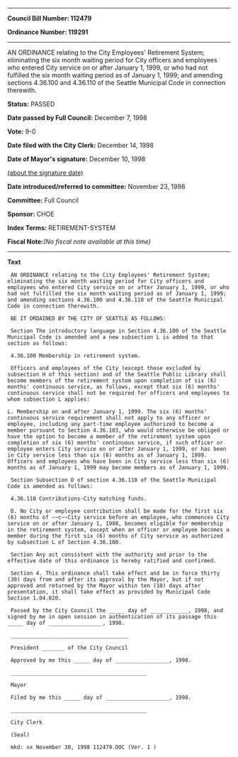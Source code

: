 

********

**Council Bill Number: 112479**
   
**Ordinance Number: 119291**
********

 AN ORDINANCE relating to the City Employees' Retirement System; eliminating the six month waiting period for City officers and employees who entered City service on or after January 1, 1999, or who had not fulfilled the six month waiting period as of January 1, 1999; and amending sections 4.36.100 and 4.36.110 of the Seattle Municipal Code in connection therewith.

**Status:** PASSED
   
**Date passed by Full Council:** December 7, 1998
   
**Vote:** 9-0
   
**Date filed with the City Clerk:** December 14, 1998
   
**Date of Mayor's signature:** December 10, 1998
   
[(about the signature date)](/~public/approvaldate.htm)
   
   
   
**Date introduced/referred to committee:** November 23, 1998
   
**Committee:** Full Council
   
**Sponsor:** CHOE
   
   
**Index Terms:** RETIREMENT-SYSTEM

**Fiscal Note:**_(No fiscal note available at this time)_

********

**Text**
   
```
 AN ORDINANCE relating to the City Employees' Retirement System; eliminating the six month waiting period for City officers and employees who entered City service on or after January 1, 1999, or who had not fulfilled the six month waiting period as of January 1, 1999; and amending sections 4.36.100 and 4.36.110 of the Seattle Municipal Code in connection therewith.

 BE IT ORDAINED BY THE CITY OF SEATTLE AS FOLLOWS:

 Section The introductory language in Section 4.36.100 of the Seattle Municipal Code is amended and a new subsection L is added to that section as follows:

 4.36.100 Membership in retirement system.

 Officers and employees of the City (except those excluded by subsection H of this section) and of the Seattle Public Library shall become members of the retirement system upon completion of six (6) months' continuous service, as follows, except that six (6) months' continuous service shall not be required for officers and employees to whom subsection L applies:

L. Membership on and after January 1, 1999. The six (6) months' continuous service requirement shall not apply to any officer or employee, including any part-time employee authorized to become a member pursuant to Section 4.36.103, who would otherwise be obliged or have the option to become a member of the retirement system upon completion of six (6) months' continuous service, if such officer or employee enters City service on or after January 1, 1999, or has been in City service less than six (6) months as of January 1, 1999. Officers and employees who have been in City service less than six (6) months as of January 1, 1999 may become members as of January 1, 1999.

 Section Subsection D of section 4.36.110 of the Seattle Municipal Code is amended as follows:

 4.36.110 Contributions-City matching funds.

 D. No City or employee contribution shall be made for the first six (6) months of ~~c~~City service before an employee, who commences City service on or after January 1, 1988, becomes eligible for membership in the retirement system, except when an officer or employee becomes a member during the first six (6) months of City service as authorized by subsection L of Section 4.36.100.

 Section Any act consistent with the authority and prior to the effective date of this ordinance is hereby ratified and confirmed.

 Section 4. This ordinance shall take effect and be in force thirty (30) days from and after its approval by the Mayor, but if not approved and returned by the Mayor within ten (10) days after presentation, it shall take effect as provided by Municipal Code Section 1.04.020.

 Passed by the City Council the _____ day of ____________, 1998, and signed by me in open session in authentication of its passage this _____ day of _________________, 1998.

 _____________________________________

 President _______ of the City Council

 Approved by me this _____ day of _________________, 1998.

 ___________________________________________

 Mayor

 Filed by me this _____ day of ____________________, 1998.

 ___________________________________________

 City Clerk

 (Seal)

 mkd: xx November 30, 1998 112479.DOC (Ver. 1 )

```
